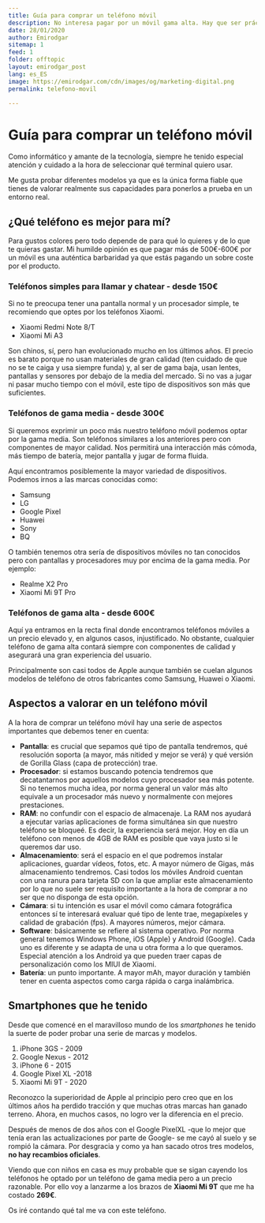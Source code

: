 ```yaml
---
title: Guía para comprar un teléfono móvil
description: No interesa pagar por un móvil gama alta. Hay que ser prácticos y cubrir nuestras necesidades
date: 28/01/2020
author: Emirodgar
sitemap: 1
feed: 1
folder: offtopic
layout: emirodgar_post
lang: es_ES
image: https://emirodgar.com/cdn/images/og/marketing-digital.png
permalink: telefono-movil

---
```


# Guía para comprar un teléfono móvil

Como informático y amante de la tecnología, siempre he tenido especial atención y cuidado a la hora de seleccionar qué terminal quiero usar.

Me gusta probar diferentes modelos ya que es la única forma fiable que tienes de valorar realmente sus capacidades para ponerlos a prueba en un entorno real.


## ¿Qué teléfono es mejor para mí?

Para gustos colores pero todo depende de para qué lo quieres y de lo que te quieras gastar. Mi humilde opinión es que pagar más de 500€-600€ por un móvil es una auténtica barbaridad ya que estás pagando un sobre coste por el producto. 

### Teléfonos simples para llamar y chatear - desde 150€ 

Si no te preocupa tener una pantalla normal y un procesador simple, te recomiendo que optes por los teléfonos Xiaomi.

 - Xiaomi Redmi Note 8/T 
 - Xiaomi Mi A3

Son chinos, sí, pero han evolucionado mucho en los últimos años. El precio es barato porque no usan materiales de gran calidad (ten cuidado de que no se te caiga y usa siempre funda) y, al ser de gama baja, usan lentes, pantallas y sensores por debajo de la media del mercado. Si no vas a jugar ni pasar mucho tiempo con el móvil, este tipo de dispositivos son más que suficientes.

### Teléfonos de gama media - desde 300€

Si queremos exprimir un poco más nuestro teléfono móvil podemos optar por la gama media. Son teléfonos similares a los anteriores pero con componentes de mayor calidad. Nos permitirá una interacción más cómoda, más tiempo de batería, mejor pantalla y jugar de forma fluida.

Aquí encontramos posiblemente la mayor variedad de dispositivos. Podemos irnos a las marcas conocidas como:

- Samsung
- LG
- Google Pixel
- Huawei
- Sony
- BQ

O también tenemos otra sería de dispositivos móviles no tan conocidos pero con pantallas y procesadores muy por encima de la gama media. Por ejemplo:

- Realme X2 Pro
- Xiaomi Mi 9T Pro

### Teléfonos de gama alta - desde 600€

Aquí ya entramos en la recta final donde encontramos teléfonos móviles a un precio elevado y, en algunos casos, injustificado. No obstante, cualquier teléfono de gama alta contará siempre con componentes de calidad y asegurará una gran experiencia del usuario.

Principalmente son casi todos de Apple aunque también se cuelan algunos modelos de teléfono de otros fabricantes como Samsung, Huawei o Xiaomi.

## Aspectos a valorar en un teléfono móvil

A la hora de comprar un teléfono móvil hay una serie de aspectos importantes que debemos tener en cuenta:

 - **Pantalla**: es crucial que sepamos qué tipo de pantalla tendremos, qué resolución soporta (a mayor, más nitided y mejor se verá) y qué versión de Gorilla Glass (capa de protección) trae. 
 - **Procesador**: si estamos buscando potencia tendremos que decatantarnos por aquellos modelos cuyo procesador sea más potente. Si no tenemos mucha idea, por norma general un valor más alto equivale a un procesador más nuevo y normalmente con mejores prestaciones.
 - **RAM**: no confundir con el espacio de almacenaje. La RAM nos ayudará a ejecutar varias aplicaciones de forma simultánea sin que nuestro teléfono se bloqueé. Es decir, la experiencia será mejor. Hoy en día un teléfono con menos de 4GB de RAM es posible que vaya justo si le queremos dar uso.
 - **Almacenamiento**: será el espacio en el que podremos instalar aplicaciones, guardar vídeos, fotos, etc. A mayor número de Gigas, más almacenamiento tendremos. Casi todos los móviles Android cuentan con una ranura para tarjeta SD con la que ampliar este almacenamiento por lo que no suele ser requisito importante a la hora de comprar a no ser que no disponga de esta opción.
 - **Cámara**: si tu intención es usar el móvil como cámara fotográfica entonces sí te interesará evaluar qué tipo de lente trae, megapíxeles y calidad de grabación (fps). A mayores números, mejor cámara.
 - **Software**: básicamente se refiere al sistema operativo. Por norma general tenemos Windows Phone, iOS (Apple) y Android (Google). Cada uno es diferente y se adapta de una u otra forma a lo que queramos. Especial atención a los Android ya que pueden traer capas de personalización como los MIUI de Xiaomi.  
 - **Batería**: un punto importante. A mayor mAh, mayor duración y también tener en cuenta aspectos como carga rápida o carga inalámbrica.
 
 
## Smartphones que he tenido

Desde que comencé en el maravilloso mundo de los *smartphones* he tenido la suerte de poder probar una serie de marcas y modelos. 

 1. iPhone 3GS  - 2009
 2. Google Nexus - 2012
 3. iPhone 6 - 2015
 4. Google Pixel XL -2018
 5. Xiaomi Mi 9T - 2020

Reconozco la superioridad de Apple al principio pero creo que en los últimos años ha perdido tracción y que muchas otras marcas han ganado terreno. Ahora, en muchos casos, no logro ver la diferencia en el precio.

Después de menos de dos años con el Google PixelXL -que lo mejor que tenía eran las actualizaciones por parte de Google- se me cayó al suelo y se rompió la cámara. Por desgracia y como ya han sacado otros tres modelos, **no hay recambios oficiales**.

<amp-twitter 
  width="375"
  height="472"
  layout="responsive"
  data-tweetid="1222125329789214721">
</amp-twitter>

Viendo que con niños en casa es muy probable que se sigan cayendo los teléfonos he optado por un teléfono de gama media pero a un precio razonable. Por ello voy a lanzarme a los brazos de **Xiaomi Mi 9T** que me ha costado **269€**.

Os iré contando qué tal me va con este teléfono.

<!--stackedit_data:
eyJoaXN0b3J5IjpbMzUyOTAzODE4LC0xMzMxNzUwOTI3LDYyNj
YyNjE3NiwtMTAwMTQ2NTM5NCwtMTM4MjEzNDExMywtMzQyNDc3
NTc3LC0xMzM3MDg2ODg1LC01MzgxNzA5MDBdfQ==
-->